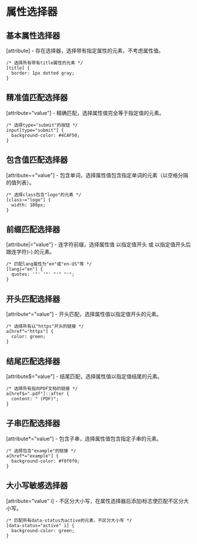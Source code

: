 # 属性选择器

## 基本属性选择器
[attribute] - 存在选择器，选择带有指定属性的元素，不考虑属性值。
```
/* 选择所有带有title属性的元素 */
[title] {
  border: 1px dotted gray;
}
```
## 精准值匹配选择器
[attribute="value"] - 精确匹配，选择属性值完全等于指定值的元素。
```
/* 选择type="submit"的按钮 */
input[type="submit"] {
  background-color: #4CAF50;
}
```
## 包含值匹配选择器
[attribute~="value"] - 包含单词，选择属性值包含指定单词的元素（以空格分隔的值列表）。
```
/* 选择class包含"logo"的元素 */
[class~="logo"] {
  width: 100px;
}
```
## 前缀匹配选择器
[attribute|="value"] - 连字符前缀，选择属性值 以指定值开头 或 以指定值开头后跟连字符(-) 的元素。
```
/* 匹配lang属性为"en"或"en-US"等 */
[lang|="en"] {
  quotes: '"' '"' "'" "'";
}
```
##  开头匹配选择器
[attribute^="value"] - 开头匹配，选择属性值以指定值开头的元素。
```
/* 选择所有以"https"开头的链接 */
a[href^="https"] {
  color: green;
}
```
## 结尾匹配选择器
[attribute$="value"] - 结尾匹配，选择属性值以指定值结尾的元素。
```
/* 选择所有指向PDF文档的链接 */
a[href$=".pdf"]::after {
  content: " (PDF)";
}
```
## 子串匹配选择器
[attribute*="value"] - 包含子串，选择属性值包含指定子串的元素。
```
/* 选择包含"example"的链接 */
a[href*="example"] {
  background-color: #f0f0f0;
}
```
## 大小写敏感选择器
[attribute="value" i] - 不区分大小写，在属性选择器后添加i标志使匹配不区分大小写。
```
/* 匹配所有data-status为active的元素，不区分大小写 */
[data-status="active" i] {
  background-color: green;
}
```